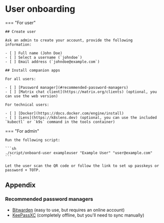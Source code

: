 # User onboarding

=== "For user"

    ## Create user

    Ask an admin to create your account, provide the following information:

    - [ ] Full name (John Doe)
    - [ ] Select a username (`johndoe`)
    - [ ] Email address (`johndoe@example.com`)

    ## Install companion apps

    For all users:

    - [ ] [Password manager](#recommended-password-managers)
    - [ ] [Matrix chat client](https://matrix.org/clients) (optional, you can use the web version)

    For technical users:

    - [ ] [Docker](https://docs.docker.com/engine/install)
    - [ ] [Lens](https://k8slens.dev) (optional, you can use the included `kubectl` or `k9s` command in the tools container)

=== "For admin"

    Run the following script:

    ```sh
    ./script/onboard-user exampleuser "Example User" "user@example.com"
    ```

    Let the user scan the QR code or follow the link to set up passkeys or password + TOTP.

## Appendix

### Recommended password managers

- [Bitwarden](https://bitwarden.com/download) (easy to use, but requires an online account)
- [KeePassXC](https://keepassxc.org) (completely offline, but you'll need to sync manually)
